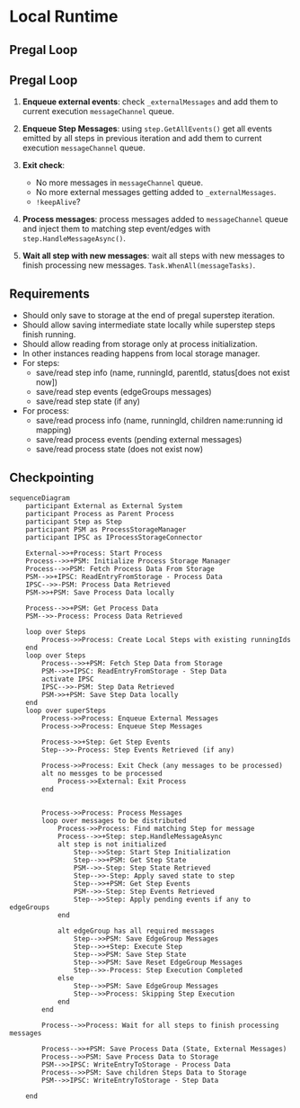 ﻿# Local Runtime

## Pregal Loop

## Pregal Loop


1. **Enqueue external events**: check `_externalMessages` and add them to current execution `messageChannel` queue.
2. **Enqueue Step Messages**: using `step.GetAllEvents()` get all events emitted by all steps in previous iteration and add them to current execution `messageChannel` queue.
3. **Exit check**:
    - No more messages in `messageChannel` queue.
    - No more external messages getting added to `_externalMessages`.
    - `!keepAlive`?

4. **Process messages**: process messages added to `messageChannel` queue and inject them to matching step event/edges with `step.HandleMessageAsync()`.

5. **Wait all step with new messages**: wait all steps with new messages to finish processing new messages. `Task.WhenAll(messageTasks)`.

## Requirements

- Should only save to storage at the end of pregal superstep iteration.
- Should allow saving intermediate state locally while superstep steps finish running.
- Should allow reading from storage only at process initialization.
- In other instances reading happens from local storage manager.
- For steps:
    - save/read step info (name, runningId, parentId, status[does not exist now])
    - save/read step events (edgeGroups messages)
    - save/read step state (if any)
- For process:
    - save/read process info (name, runningId, children name:running id mapping)
    - save/read process events (pending external messages)
    - save/read process state (does not exist now)


## Checkpointing

```mermaid
sequenceDiagram  
    participant External as External System  
    participant Process as Parent Process  
    participant Step as Step  
    participant PSM as ProcessStorageManager  
    participant IPSC as IProcessStorageConnector  
  
    External->>+Process: Start Process
    Process-->>+PSM: Initialize Process Storage Manager
    Process-->>PSM: Fetch Process Data From Storage
    PSM-->>+IPSC: ReadEntryFromStorage - Process Data
    IPSC-->>-PSM: Process Data Retrieved
    PSM->>+PSM: Save Process Data locally

    Process-->>+PSM: Get Process Data
    PSM-->>-Process: Process Data Retrieved

    loop over Steps
        Process->>Process: Create Local Steps with existing runningIds
    end
    loop over Steps
        Process-->>+PSM: Fetch Step Data from Storage
        PSM-->>+IPSC: ReadEntryFromStorage - Step Data
        activate IPSC
        IPSC-->>-PSM: Step Data Retrieved
        PSM->>+PSM: Save Step Data locally
    end
    loop over superSteps
        Process->>Process: Enqueue External Messages
        Process->>Process: Enqueue Step Messages

        Process->>+Step: Get Step Events
        Step-->>-Process: Step Events Retrieved (if any)

        Process->>Process: Exit Check (any messages to be processed)
        alt no messges to be processed
            Process->>External: Exit Process
        end


        Process->>Process: Process Messages
        loop over messages to be distributed
            Process->>Process: Find matching Step for message
            Process-->>+Step: step.HandleMessageAsync
            alt step is not initialized
                Step-->>Step: Start Step Initialization
                Step-->>+PSM: Get Step State
                PSM-->>-Step: Step State Retrieved
                Step-->>-Step: Apply saved state to step
                Step-->>+PSM: Get Step Events
                PSM-->>-Step: Step Events Retrieved
                Step-->>Step: Apply pending events if any to edgeGroups
            end

            alt edgeGroup has all required messages
                Step-->>PSM: Save EdgeGroup Messages
                Step-->>+Step: Execute Step
                Step-->>PSM: Save Step State
                Step-->>PSM: Save Reset EdgeGroup Messages
                Step-->>-Process: Step Execution Completed
            else
                Step-->>PSM: Save EdgeGroup Messages
                Step-->>Process: Skipping Step Execution
            end
        end

        Process-->>Process: Wait for all steps to finish processing messages

        Process-->>+PSM: Save Process Data (State, External Messages)
        Process-->>PSM: Save Process Data to Storage
        PSM-->>IPSC: WriteEntryToStorage - Process Data
        Process-->>PSM: Save children Steps Data to Storage
        PSM-->>IPSC: WriteEntryToStorage - Step Data

    end


   
```